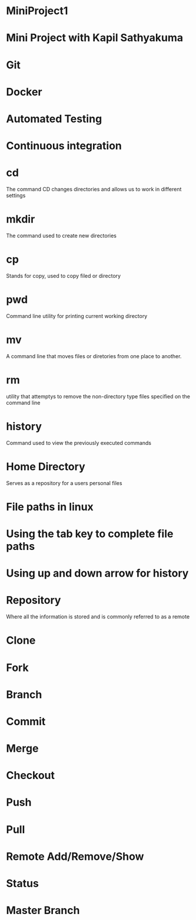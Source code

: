 # MiniProject1
# Mini Project with Kapil Sathyakuma
# Git

# Docker
# Automated Testing
# Continuous integration

# cd
The command CD changes directories and allows us to work in different settings
# mkdir
The command used to create new directories
# cp
Stands for copy, used to copy filed or directory
# pwd
Command line utility for printing current working directory
# mv
A command line that moves files or diretories from one place to another.

# rm
utility that attemptys to remove the non-directory type files specified on the
command line
# history
Command used to view the previously executed commands
# Home Directory
Serves as a repository for a users personal files
# File paths in linux
# Using the tab key to complete file paths
# Using up and down arrow for history

# Repository
Where all the information is stored and is commonly referred to as a remote
# Clone
# Fork
# Branch
# Commit
# Merge
# Checkout
# Push
# Pull
# Remote Add/Remove/Show
# Status
# Master Branch

